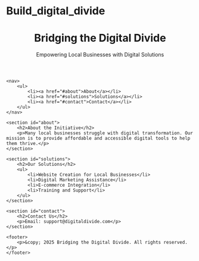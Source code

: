 # Build_digital_divide
<!DOCTYPE html>
<html lang="en">
<head>
    <meta charset="UTF-8">
    <meta name="viewport" content="width=device-width, initial-scale=1.0">
    <title>Bridging the Digital Divide</title>
    <link rel="stylesheet" href="styles.css">
</head>
<body>
    <header>
        <h1>Bridging the Digital Divide</h1>
        <p>Empowering Local Businesses with Digital Solutions</p>
    </header>
    
    <nav>
        <ul>
            <li><a href="#about">About</a></li>
            <li><a href="#solutions">Solutions</a></li>
            <li><a href="#contact">Contact</a></li>
        </ul>
    </nav>
    
    <section id="about">
        <h2>About the Initiative</h2>
        <p>Many local businesses struggle with digital transformation. Our mission is to provide affordable and accessible digital tools to help them thrive.</p>
    </section>
    
    <section id="solutions">
        <h2>Our Solutions</h2>
        <ul>
            <li>Website Creation for Local Businesses</li>
            <li>Digital Marketing Assistance</li>
            <li>E-commerce Integration</li>
            <li>Training and Support</li>
        </ul>
    </section>
    
    <section id="contact">
        <h2>Contact Us</h2>
        <p>Email: support@digitaldivide.com</p>
    </section>
    
    <footer>
        <p>&copy; 2025 Bridging the Digital Divide. All rights reserved.</p>
    </footer>
</body>
</html>
